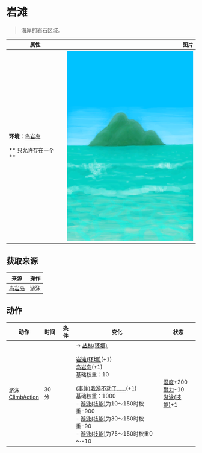 # 岩滩  
> 海岸的岩石区域。  
  
  属性  |   图片   
 ----  |  ----:   
 **环境：**[鸟岩岛](BirdRock.md)<br><br>** 只允许存在一个 **  |  ![](Sprite/BigIsland.png)   
  
## 获取来源  
来源  |  操作  
----  |  ----  
[鸟岩岛](Path_RocksToBirdRock.md)  |  游泳  
## 动作  
动作  |  时间  |  条件  |  变化  |  状态  
----  |  ----  |  ----  |  ----  |  ----  
游泳<br>[ClimbAction](ClimbAction.md)  |  30分  |    |  → [丛林(环境)](Env_Jungle.md)<br><br>[岩滩(环境)](Env_Rocks.md)(+1)<br>[鸟岩岛](Path_RocksToBirdRock.md)(+1)<br>基础权重：10<br><br>[(事件)我游不动了……](Event_SwimFail.md)(+1)<br>基础权重：1000<br>- [游泳(技能)](Skill_Swimming.md)为10～150时权重-900<br>- [游泳(技能)](Skill_Swimming.md)为30～150时权重-90<br>- [游泳(技能)](Skill_Swimming.md)为75～150时权重0～-10<br>  |  [湿度](Wetness.md)+200<br>[耐力](Stamina.md)-10<br>[游泳(技能)](Skill_Swimming.md)+1  
